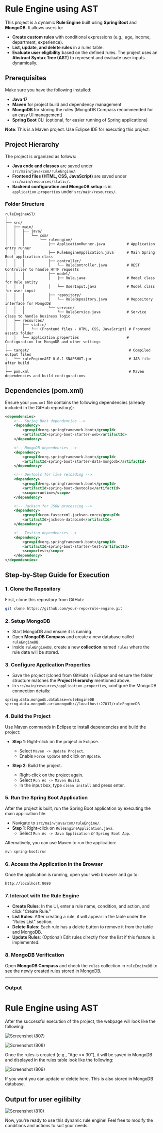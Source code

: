 # Rule Engine using AST

This project is a dynamic **Rule Engine** built using **Spring Boot** and **MongoDB**. It allows users to:
- **Create custom rules** with conditional expressions (e.g., age, income, department, experience).
- **List, update, and delete rules** in a rules table.
- **Evaluate user eligibility** based on the defined rules.
The project uses an **Abstract Syntax Tree (AST)** to represent and evaluate user inputs dynamically.

## Prerequisites

Make sure you have the following installed:
- **Java 17**
- **Maven** for project build and dependency management
- **MongoDB** for storing the rules (MongoDB Compass recommended for an easy UI management)
- **Spring Boot** CLI (optional, for easier running of Spring applications)

**Note**: This is a Maven project. Use Eclipse IDE for executing this project.

## Project Hierarchy

The project is organized as follows:
- **Java code and classes** are saved under `src/main/java/com/ruleEngine/`.
- **Frontend files (HTML, CSS, JavaScript)** are saved under `src/main/resources/static/`.
- **Backend configuration and MongoDB setup** is in `application.properties` under `src/main/resources/`.

### Folder Structure

```
ruleEngineAST/
│
├── src/
│   ├── main/
│   │   ├── java/
│   │   │   └── com/
│   │   │       └── ruleengine/
│   │   │           ├── ApplicationRunner.java          # Application entry runner
│   │   │           ├── RuleEngineApplication.java      # Main Spring Boot application class
│   │   │           ├── controller/
│   │   │           │   └── RuleController.java         # REST Controller to handle HTTP requests
│   │   │           ├── model/
│   │   │           │   ├── Rule.java                   # Model class for Rule entity
│   │   │           │   └── UserInput.java              # Model class for user input
│   │   │           ├── repository/
│   │   │           │   └── RuleRepository.java         # Repository interface for MongoDB
│   │   │           └── service/
│   │   │               └── RuleService.java            # Service class to handle business logic
│   ├── resources/
│   │   ├── static/
│   │   │   └── (Frontend files - HTML, CSS, JavaScript) # Frontend assets folder
│   │   └── application.properties                      # Configuration for MongoDB and other settings
│
├── target/                                              # Compiled output files
│   └── ruleEngineAST-0.0.1-SNAPSHOT.jar                 # JAR file after build
│
├── pom.xml                                              # Maven dependencies and build configurations
```

## Dependencies (pom.xml)

Ensure your `pom.xml` file contains the following dependencies (already included in the GitHub repository):

```xml
<dependencies>
    <!-- Spring Boot dependencies -->
    <dependency>
        <groupId>org.springframework.boot</groupId>
        <artifactId>spring-boot-starter-web</artifactId>
    </dependency>

    <!-- MongoDB dependencies -->
    <dependency>
        <groupId>org.springframework.boot</groupId>
        <artifactId>spring-boot-starter-data-mongodb</artifactId>
    </dependency>

    <!-- DevTools for live reloading -->
    <dependency>
        <groupId>org.springframework.boot</groupId>
        <artifactId>spring-boot-devtools</artifactId>
        <scope>runtime</scope>
    </dependency>

    <!-- Jackson for JSON processing -->
    <dependency>
        <groupId>com.fasterxml.jackson.core</groupId>
        <artifactId>jackson-databind</artifactId>
    </dependency>

    <!-- Testing dependencies -->
    <dependency>
        <groupId>org.springframework.boot</groupId>
        <artifactId>spring-boot-starter-test</artifactId>
        <scope>test</scope>
    </dependency>
</dependencies>
```

## Step-by-Step Guide for Execution

### 1. Clone the Repository

First, clone this repository from GitHub:
```bash
git clone https://github.com/your-repo/rule-engine.git
```

### 2. Setup MongoDB

- Start MongoDB and ensure it is running.
- Open **MongoDB Compass** and create a new database called `ruleEngineDB`.
- Inside `ruleEngineDB`, create a new **collection** named `rules` where the rule data will be stored.

### 3. Configure Application Properties

- Save the project (cloned from GitHub) in Eclipse and ensure the folder structure matches the **Project Hierarchy** mentioned above.
- In `src/main/resources/application.properties`, configure the MongoDB connection details:

```properties
spring.data.mongodb.database=ruleEngineDB
spring.data.mongodb.uri=mongodb://localhost:27017/ruleEngineDB
```

### 4. Build the Project

Use Maven commands in Eclipse to install dependencies and build the project:

- **Step 1**: Right-click on the project in Eclipse.
  - Select `Maven -> Update Project`.
  - Enable `Force Update` and click on `Update`.

- **Step 2**: Build the project.
  - Right-click on the project again.
  - Select `Run As -> Maven Build`.
  - In the input box, type `clean install` and press enter.

### 5. Run the Spring Boot Application

After the project is built, run the Spring Boot application by executing the main application file:

- Navigate to `src/main/java/com/ruleEngine/`.
- **Step 1**: Right-click on `RuleEngineApplication.java`.
  - Select `Run As -> Java Application` or `Spring Boot App`.

Alternatively, you can use Maven to run the application:
```bash
mvn spring-boot:run
```

### 6. Access the Application in the Browser

Once the application is running, open your web browser and go to:
```
http://localhost:8080
```

### 7. Interact with the Rule Engine

- **Create Rules**: In the UI, enter a rule name, condition, and action, and click "Create Rule."
- **List Rules**: After creating a rule, it will appear in the table under the "Rules List" section.
- **Delete Rules**: Each rule has a delete button to remove it from the table and MongoDB.
- **Update Rules**: (Optional) Edit rules directly from the list if this feature is implemented.

### 8. MongoDB Verification

Open **MongoDB Compass** and check the `rules` collection in `ruleEngineDB` to see the newly created rules stored in MongoDB.

---

### Output

# Rule Engine using AST

After the successful execution of the project, the webpage will look like the following:

![Screenshot (807)](https://github.com/user-attachments/assets/1f9ccf75-f241-478b-88e1-73c6cd6fb295)

![Screenshot (808)](https://github.com/user-attachments/assets/364ff195-2517-428a-9c6b-5827d9ca44f0)

Once the rules is created (e.g., "Age >= 30"), it will be saved in MongoDB and displayed in the rules table look like the following:

![Screenshot (809)](https://github.com/user-attachments/assets/60ab0481-45c9-46d4-a8af-07cc152bf19b)

If you want you can update or delete here. This is also stored in MongoDB database.

## Output for user egilibilty

![Screenshot (810)](https://github.com/user-attachments/assets/48f7578b-6d28-4b3d-aee5-59e053427c87)

Now, you're ready to use this dynamic rule engine! Feel free to modify the conditions and actions to suit your needs.
